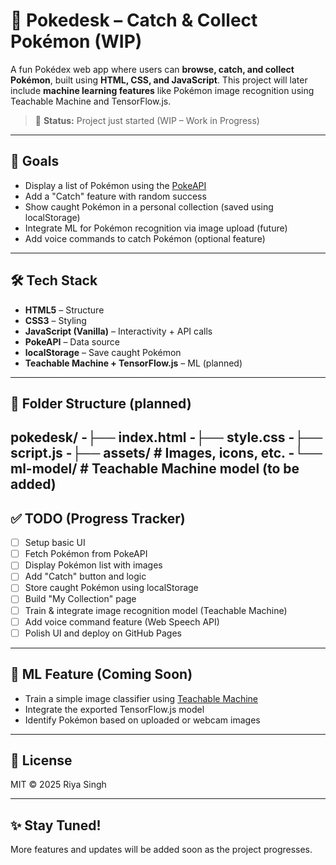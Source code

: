 # 🧩 Pokedesk – Catch & Collect Pokémon (WIP)

A fun Pokédex web app where users can **browse, catch, and collect Pokémon**, built using **HTML, CSS, and JavaScript**. This project will later include **machine learning features** like Pokémon image recognition using Teachable Machine and TensorFlow.js.

> 🚧 **Status:** Project just started (WIP – Work in Progress)

---

## 📌 Goals

- Display a list of Pokémon using the [PokeAPI](https://pokeapi.co/)
- Add a "Catch" feature with random success
- Show caught Pokémon in a personal collection (saved using localStorage)
- Integrate ML for Pokémon recognition via image upload (future)
- Add voice commands to catch Pokémon (optional feature)

---

## 🛠️ Tech Stack

- **HTML5** – Structure  
- **CSS3** – Styling  
- **JavaScript (Vanilla)** – Interactivity + API calls  
- **PokeAPI** – Data source  
- **localStorage** – Save caught Pokémon  
- **Teachable Machine + TensorFlow.js** – ML (planned)

---

## 📁 Folder Structure (planned)

pokedesk/
-├── index.html
-├── style.css
-├── script.js
-├── assets/ # Images, icons, etc.
-└── ml-model/ # Teachable Machine model (to be added)
---

## ✅ TODO (Progress Tracker)

- [ ] Setup basic UI
- [ ] Fetch Pokémon from PokeAPI
- [ ] Display Pokémon list with images
- [ ] Add "Catch" button and logic
- [ ] Store caught Pokémon using localStorage
- [ ] Build "My Collection" page
- [ ] Train & integrate image recognition model (Teachable Machine)
- [ ] Add voice command feature (Web Speech API)
- [ ] Polish UI and deploy on GitHub Pages

---

## 🤖 ML Feature (Coming Soon)

- Train a simple image classifier using [Teachable Machine](https://teachablemachine.withgoogle.com/)
- Integrate the exported TensorFlow.js model
- Identify Pokémon based on uploaded or webcam images

---

## 📜 License

MIT © 2025 Riya Singh

---

## ✨ Stay Tuned!

More features and updates will be added soon as the project progresses.


